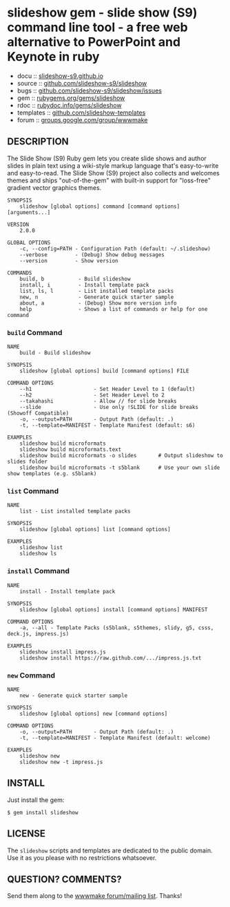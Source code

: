 # slideshow gem - slide show (S9) command line tool -  a free web alternative to PowerPoint and Keynote in ruby

* docu      :: [slideshow-s9.github.io](http://slideshow-s9.github.io)
* source    :: [github.com/slideshow-s9/slideshow](https://github.com/slideshow-s9/slideshow)
* bugs      :: [github.com/slideshow-s9/slideshow/issues](https://github.com/slideshow-s9/slideshow/issues)
* gem       :: [rubygems.org/gems/slideshow](https://rubygems.org/gems/slideshow)
* rdoc      :: [rubydoc.info/gems/slideshow](http://rubydoc.info/gems/slideshow)
* templates :: [github.com/slideshow-templates](https://github.com/slideshow-templates)
* forum     :: [groups.google.com/group/wwwmake](http://groups.google.com/group/wwwmake)


## DESCRIPTION

The Slide Show (S9) Ruby gem lets you create slide shows and author slides in plain text
using a wiki-style markup language that's easy-to-write and easy-to-read.
The Slide Show (S9) project also collects and welcomes themes and ships
"out-of-the-gem" with built-in support for "loss-free" gradient vector graphics themes.

```
SYNOPSIS
    slideshow [global options] command [command options] [arguments...]

VERSION
    2.0.0

GLOBAL OPTIONS
    -c, --config=PATH - Configuration Path (default: ~/.slideshow)
    --verbose         - (Debug) Show debug messages
    --version         - Show version

COMMANDS
    build, b           - Build slideshow
    install, i         - Install template pack
    list, ls, l        - List installed template packs
    new, n             - Generate quick starter sample
    about, a           - (Debug) Show more version info
    help               - Shows a list of commands or help for one command
```


### `build` Command

```
NAME
    build - Build slideshow

SYNOPSIS
    slideshow [global options] build [command options] FILE

COMMAND OPTIONS
    --h1                    - Set Header Level to 1 (default)
    --h2                    - Set Header Level to 2
    --takahashi             - Allow // for slide breaks
    --slide                 - Use only !SLIDE for slide breaks (Showoff Compatible)
    -o, --output=PATH       - Output Path (default: .)
    -t, --template=MANIFEST - Template Manifest (default: s6)

EXAMPLES
    slideshow build microformats
    slideshow build microformats.text            
    slideshow build microformats -o slides       # Output slideshow to slides folder
    slideshow build microformats -t s5blank      # Use your own slide show templates (e.g. s5blank)
```


### `list` Command

```
NAME
    list - List installed template packs

SYNOPSIS
    slideshow [global options] list [command options] 

EXAMPLES
    slideshow list
    slideshow ls
```


### `install` Command

```
NAME
    install - Install template pack

SYNOPSIS
    slideshow [global options] install [command options] MANIFEST

COMMAND OPTIONS
    -a, --all - Template Packs (s5blank, s5themes, slidy, g5, csss, deck.js, impress.js)

EXAMPLES
    slideshow install impress.js
    slideshow install https://raw.github.com/.../impress.js.txt
```


### `new` Command

```
NAME
    new - Generate quick starter sample

SYNOPSIS
    slideshow [global options] new [command options] 

COMMAND OPTIONS
    -o, --output=PATH       - Output Path (default: .)
    -t, --template=MANIFEST - Template Manifest (default: welcome)

EXAMPLES
    slideshow new
    slideshow new -t impress.js
```


## INSTALL

Just install the gem:

    $ gem install slideshow

## LICENSE

The `slideshow` scripts and templates are dedicated to the public domain.
Use it as you please with no restrictions whatsoever.

## QUESTION? COMMENTS?

Send them along to the [wwwmake forum/mailing list](http://groups.google.com/group/wwwmake).
Thanks!


